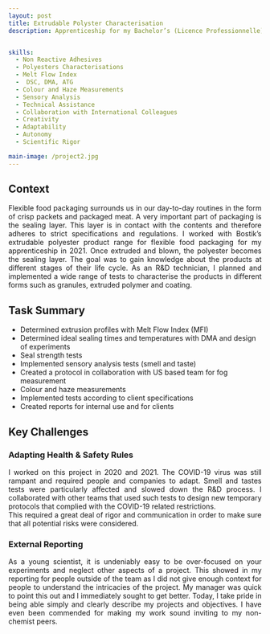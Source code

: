 ```yaml
---
layout: post
title: Extrudable Polyster Characterisation
description: Apprenticeship for my Bachelor’s (Licence Professionnelle) done within the Bostik Smart Technology Centre as part of the Extrudable Solutions team characterisation of extrudable polyesters for the flexible food packaging industry.


skills: 
  - Non Reactive Adhesives
  - Polyesters Characterisations
  - Melt Flow Index
  -  DSC, DMA, ATG
  - Colour and Haze Measurements
  - Sensory Analysis
  - Technical Assistance
  - Collaboration with International Colleagues
  - Creativity
  - Adaptability
  - Autonomy
  - Scientific Rigor

main-image: /project2.jpg
---
```

## Context
<p align="justify">Flexible food packaging surrounds us in our day-to-day routines in the form of crisp packets and packaged meat. A very important part of packaging is the sealing layer. This layer is in contact with the contents and therefore adheres to strict specifications and regulations. I worked with Bostik’s extrudable polyester product range for flexible food packaging for my apprenticeship in 2021. Once extruded and blown, the polyester becomes the sealing layer. The goal was to gain knowledge about the products at different stages of their life cycle. As an R&D technician, I planned and implemented a wide range of tests to characterise the products in different forms such as granules, extruded polymer and coating.<br/></p>

## Task Summary
-	Determined extrusion profiles with Melt Flow Index (MFI)
-	Determined ideal sealing times and temperatures with DMA and design of experiments
-	Seal strength tests
-	Implemented sensory analysis tests (smell and taste)
-	Created a protocol in collaboration with US based team for fog measurement
-	Colour and haze measurements
-	Implemented tests according to client specifications
-	Created reports for internal use and for clients

## Key Challenges
### Adapting Health & Safety Rules
<p align="justify">I worked on this project in 2020 and 2021. The COVID-19 virus was still rampant and required people and companies to adapt. Smell and tastes tests were particularly affected and slowed down the R&D process. I collaborated with other teams that used such tests to design new temporary protocols that complied with the COVID-19 related restrictions.<br/>
This required a great deal of rigor and communication in order to make sure that all potential risks were considered.</p>
  
### External Reporting
<p align="justify">As a young scientist, it is undeniably easy to be over-focused on your experiments and neglect other aspects of a project. This showed in my reporting for people outside of the team as I did not give enough context for people to understand the intricacies of the project. My manager was quick to point this out and I immediately sought to get better. Today, I take pride in being able simply and clearly describe my projects and objectives. I have even been commended for making my work sound inviting to my non-chemist peers.</p>
